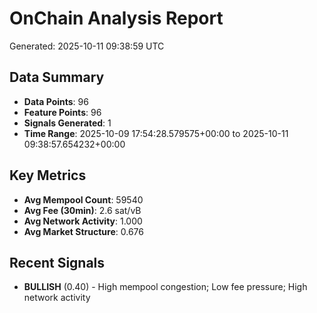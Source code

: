 # OnChain Analysis Report
Generated: 2025-10-11 09:38:59 UTC

## Data Summary
- **Data Points**: 96
- **Feature Points**: 96
- **Signals Generated**: 1
- **Time Range**: 2025-10-09 17:54:28.579575+00:00 to 2025-10-11 09:38:57.654232+00:00

## Key Metrics
- **Avg Mempool Count**: 59540
- **Avg Fee (30min)**: 2.6 sat/vB
- **Avg Network Activity**: 1.000
- **Avg Market Structure**: 0.676

## Recent Signals
- **BULLISH** (0.40) - High mempool congestion; Low fee pressure; High network activity
